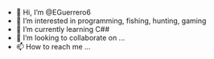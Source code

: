 - 👋 Hi, I’m @EGuerrero6
- 👀 I’m interested in programming, fishing, hunting, gaming
- 🌱 I’m currently learning C##
- 💞️ I’m looking to collaborate on ...
- 📫 How to reach me ...

<!---
EGuerrero6/EGuerrero6 is a ✨ special ✨ repository because its `README.md` (this file) appears on your GitHub profile.
You can click the Preview link to take a look at your changes.
--->
